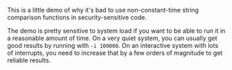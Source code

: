 This is a little demo of why it's bad to use non-constant-time string comparison functions in security-sensitive code.

The demo is pretty sensitive to system load if you want to be able to run it in a reasonable amount of time. On a very quiet system,
you can usually get good results by running with `-i 100000`. On an interactive system with lots of interrupts, you need to increase
that by a few orders of magnitude to get reliable results.
